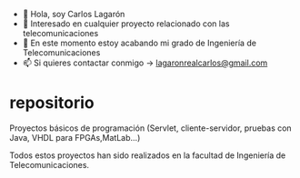 - 👋 Hola, soy Carlos Lagarón
- 👀 Interesado en cualquier proyecto relacionado con las telecomunicaciones
- 🌱 En este momento estoy acabando mi grado de Ingeniería de Telecomunicaciones
- 📫 Si quieres contactar conmigo -> lagaronrealcarlos@gmail.com

# repositorio
Proyectos básicos de programación (Servlet, cliente-servidor, pruebas con Java, VHDL para FPGAs,MatLab...)

Todos estos proyectos han sido realizados en la facultad de Ingeniería de Telecomunicaciones. 
